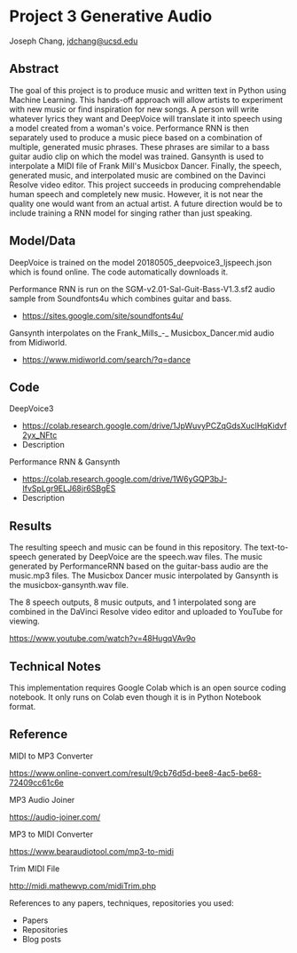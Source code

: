 # Project 3 Generative Audio

Joseph Chang, jdchang@ucsd.edu

## Abstract

The goal of this project is to produce music and written text in Python using Machine Learning. This hands-off approach will allow artists to experiment with new music or find inspiration for new songs. A person will write whatever lyrics they want and DeepVoice will translate it into speech using a model created from a woman's voice. Performance RNN is then separately used to produce a music piece based on a combination of multiple, generated music phrases. These phrases are similar to a bass guitar audio clip on which the model was trained. Gansynth is used to interpolate a MIDI file of Frank Mill's Musicbox Dancer. Finally, the speech, generated music, and interpolated music are combined on the Davinci Resolve video editor. This project succeeds in producing comprehendable human speech and completely new music. However, it is not near the quality one would want from an actual artist. A future direction would be to include training a RNN model for singing rather than just speaking.

## Model/Data

DeepVoice is trained on the model 20180505_deepvoice3_ljspeech.json which is found online. The code automatically downloads it.

Performance RNN is run on the SGM-v2.01-Sal-Guit-Bass-V1.3.sf2 audio sample from Soundfonts4u which combines guitar and bass. 

- https://sites.google.com/site/soundfonts4u/

Gansynth interpolates on the Frank_Mills_-_ Musicbox_Dancer.mid audio from Midiworld.

- https://www.midiworld.com/search/?q=dance

## Code

DeepVoice3 

- https://colab.research.google.com/drive/1JpWuvyPCZqGdsXuclHqKidvf2yx_NFtc
- Description

Performance RNN & Gansynth 

- https://colab.research.google.com/drive/1W6yGQP3bJ-IfvSpLgr9ELJ68jr6SBgES
- Description

## Results

The resulting speech and music can be found in this repository. The text-to-speech generated by DeepVoice are the speech.wav files. The music generated by PerformanceRNN based on the guitar-bass audio are the music.mp3 files. The Musicbox Dancer music interpolated by Gansynth is the musicbox-gansynth.wav file.

The 8 speech outputs, 8 music outputs, and 1 interpolated song are combined in the DaVinci Resolve video editor and uploaded to YouTube for viewing.

https://www.youtube.com/watch?v=48HugqVAv9o


## Technical Notes

This implementation requires Google Colab which is an open source coding notebook. It only runs on Colab even though it is in Python Notebook format. 

## Reference

MIDI to MP3 Converter

https://www.online-convert.com/result/9cb76d5d-bee8-4ac5-be68-72409cc61c6e

MP3 Audio Joiner

https://audio-joiner.com/

MP3 to MIDI Converter

https://www.bearaudiotool.com/mp3-to-midi

Trim MIDI File

http://midi.mathewvp.com/midiTrim.php

References to any papers, techniques, repositories you used:
- Papers
- Repositories
- Blog posts
